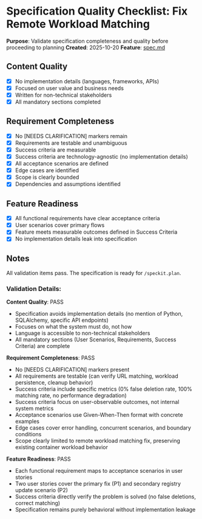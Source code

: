 # Specification Quality Checklist: Fix Remote Workload Matching

**Purpose**: Validate specification completeness and quality before proceeding to planning
**Created**: 2025-10-20
**Feature**: [spec.md](../spec.md)

## Content Quality

- [x] No implementation details (languages, frameworks, APIs)
- [x] Focused on user value and business needs
- [x] Written for non-technical stakeholders
- [x] All mandatory sections completed

## Requirement Completeness

- [x] No [NEEDS CLARIFICATION] markers remain
- [x] Requirements are testable and unambiguous
- [x] Success criteria are measurable
- [x] Success criteria are technology-agnostic (no implementation details)
- [x] All acceptance scenarios are defined
- [x] Edge cases are identified
- [x] Scope is clearly bounded
- [x] Dependencies and assumptions identified

## Feature Readiness

- [x] All functional requirements have clear acceptance criteria
- [x] User scenarios cover primary flows
- [x] Feature meets measurable outcomes defined in Success Criteria
- [x] No implementation details leak into specification

## Notes

All validation items pass. The specification is ready for `/speckit.plan`.

### Validation Details:

**Content Quality**: PASS
- Specification avoids implementation details (no mention of Python, SQLAlchemy, specific API endpoints)
- Focuses on what the system must do, not how
- Language is accessible to non-technical stakeholders
- All mandatory sections (User Scenarios, Requirements, Success Criteria) are complete

**Requirement Completeness**: PASS
- No [NEEDS CLARIFICATION] markers present
- All requirements are testable (can verify URL matching, workload persistence, cleanup behavior)
- Success criteria include specific metrics (0% false deletion rate, 100% matching rate, no performance degradation)
- Success criteria focus on user-observable outcomes, not internal system metrics
- Acceptance scenarios use Given-When-Then format with concrete examples
- Edge cases cover error handling, concurrent scenarios, and boundary conditions
- Scope clearly limited to remote workload matching fix, preserving existing container workload behavior

**Feature Readiness**: PASS
- Each functional requirement maps to acceptance scenarios in user stories
- Two user stories cover the primary fix (P1) and secondary registry update scenario (P2)
- Success criteria directly verify the problem is solved (no false deletions, correct matching)
- Specification remains purely behavioral without implementation leakage
